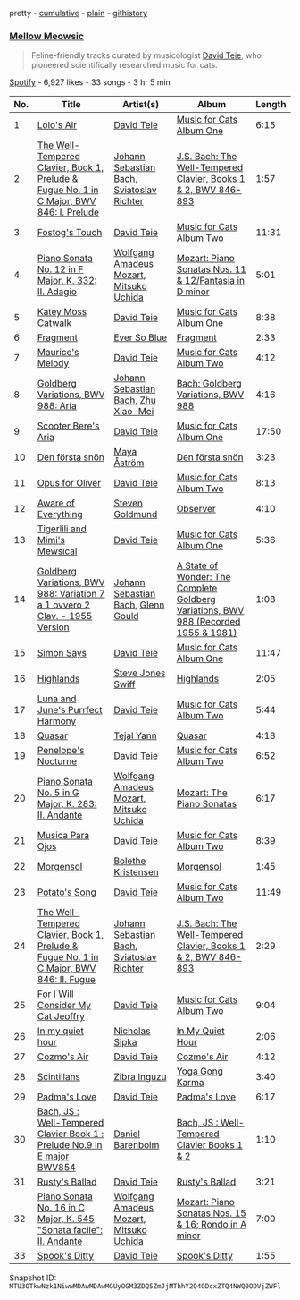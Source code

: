 pretty - [cumulative](/playlists/cumulative/37i9dQZF1DX5cXGtVmblSB.md) - [plain](/playlists/plain/37i9dQZF1DX5cXGtVmblSB) - [githistory](https://github.githistory.xyz/mackorone/spotify-playlist-archive/blob/main/playlists/plain/37i9dQZF1DX5cXGtVmblSB)

### [Mellow Meowsic](https://open.spotify.com/playlist/37i9dQZF1DX5cXGtVmblSB)

> Feline\-friendly tracks curated by musicologist <a href="spotify:artist:0TMyZy9NGJJ7NKMAgCgw6B">David Teie</a>, who pioneered scientifically researched music for cats.

[Spotify](https://open.spotify.com/user/spotify) - 6,927 likes - 33 songs - 3 hr 5 min

| No. | Title | Artist(s) | Album | Length |
|---|---|---|---|---|
| 1 | [Lolo's Air](https://open.spotify.com/track/6EcUEkTUH7OlAi9Uu94kbm) | [David Teie](https://open.spotify.com/artist/0TMyZy9NGJJ7NKMAgCgw6B) | [Music for Cats Album One](https://open.spotify.com/album/2qgWuthZzRA3fJoecnwzs7) | 6:15 |
| 2 | [The Well\-Tempered Clavier, Book 1, Prelude & Fugue No\. 1 in C Major, BWV 846: I\. Prelude](https://open.spotify.com/track/1Nr8mCDNAopFZB93SPHLVw) | [Johann Sebastian Bach](https://open.spotify.com/artist/5aIqB5nVVvmFsvSdExz408), [Sviatoslav Richter](https://open.spotify.com/artist/4hBgCK8FyJ5bV36ZZLB56X) | [J.S\. Bach: The Well\-Tempered Clavier, Books 1 & 2, BWV 846\-893](https://open.spotify.com/album/3PWhuYij6e99npMTjTZm2C) | 1:57 |
| 3 | [Fostog's Touch](https://open.spotify.com/track/0Qp3kcosNRkoUlMmkyA9KJ) | [David Teie](https://open.spotify.com/artist/0TMyZy9NGJJ7NKMAgCgw6B) | [Music for Cats Album Two](https://open.spotify.com/album/1qFiqPsxCwQ3Ty5mC5YogI) | 11:31 |
| 4 | [Piano Sonata No\. 12 in F Major, K\. 332: II\. Adagio](https://open.spotify.com/track/5x2xMWorOHxbhRN50Ebwa0) | [Wolfgang Amadeus Mozart](https://open.spotify.com/artist/4NJhFmfw43RLBLjQvxDuRS), [Mitsuko Uchida](https://open.spotify.com/artist/606pshIhidPHebEaDWSXDe) | [Mozart: Piano Sonatas Nos\. 11 & 12/Fantasia in D minor](https://open.spotify.com/album/1TqayVLpoTPrHyOkY7Nc15) | 5:01 |
| 5 | [Katey Moss Catwalk](https://open.spotify.com/track/0KElSYgAOjxKY5M3onAD2i) | [David Teie](https://open.spotify.com/artist/0TMyZy9NGJJ7NKMAgCgw6B) | [Music for Cats Album One](https://open.spotify.com/album/2qgWuthZzRA3fJoecnwzs7) | 8:38 |
| 6 | [Fragment](https://open.spotify.com/track/3VBPPIu4MGBnMj4SF8sJBJ) | [Ever So Blue](https://open.spotify.com/artist/6LwcYWG1molG0KW2xwnPd2) | [Fragment](https://open.spotify.com/album/4hDrHeKxgRFP07lI6RAkoE) | 2:33 |
| 7 | [Maurice's Melody](https://open.spotify.com/track/2HGTsS8Yo8AorkIQT3SZog) | [David Teie](https://open.spotify.com/artist/0TMyZy9NGJJ7NKMAgCgw6B) | [Music for Cats Album Two](https://open.spotify.com/album/1qFiqPsxCwQ3Ty5mC5YogI) | 4:12 |
| 8 | [Goldberg Variations, BWV 988: Aria](https://open.spotify.com/track/4aNR1DXBnD8guB0iqSoizc) | [Johann Sebastian Bach](https://open.spotify.com/artist/5aIqB5nVVvmFsvSdExz408), [Zhu Xiao\-Mei](https://open.spotify.com/artist/7FYbeZiCZ6pRTx2fAbBW0H) | [Bach: Goldberg Variations, BWV 988](https://open.spotify.com/album/40Y2zm6JfEa7p9Xp9x8PoX) | 4:16 |
| 9 | [Scooter Bere's Aria](https://open.spotify.com/track/1HGXgoIBnDnf6izseOBiiI) | [David Teie](https://open.spotify.com/artist/0TMyZy9NGJJ7NKMAgCgw6B) | [Music for Cats Album One](https://open.spotify.com/album/2qgWuthZzRA3fJoecnwzs7) | 17:50 |
| 10 | [Den första snön](https://open.spotify.com/track/64yTTGTPOZos3UEouvO6tp) | [Maya Åström](https://open.spotify.com/artist/08cxtpra8sKpzXViTa27ph) | [Den första snön](https://open.spotify.com/album/134iaeUz9GxbTtG272YDkv) | 3:23 |
| 11 | [Opus for Oliver](https://open.spotify.com/track/3Nda8HVJcMQmwRrg01u6ou) | [David Teie](https://open.spotify.com/artist/0TMyZy9NGJJ7NKMAgCgw6B) | [Music for Cats Album Two](https://open.spotify.com/album/1qFiqPsxCwQ3Ty5mC5YogI) | 8:13 |
| 12 | [Aware of Everything](https://open.spotify.com/track/59AyrtBjSHqBF04IonFZFU) | [Steven Goldmund](https://open.spotify.com/artist/3dwkO7z23scCJppeqHGTy3) | [Observer](https://open.spotify.com/album/7agBw6u81jarI9f0ITUXUg) | 4:10 |
| 13 | [Tigerlili and Mimi's Mewsical](https://open.spotify.com/track/1NxgrJyQh1KTSslKIpieCi) | [David Teie](https://open.spotify.com/artist/0TMyZy9NGJJ7NKMAgCgw6B) | [Music for Cats Album One](https://open.spotify.com/album/2qgWuthZzRA3fJoecnwzs7) | 5:36 |
| 14 | [Goldberg Variations, BWV 988: Variation 7 a 1 ovvero 2 Clav\. \- 1955 Version](https://open.spotify.com/track/30JuGvGfyl4bxuyo9OB1N4) | [Johann Sebastian Bach](https://open.spotify.com/artist/5aIqB5nVVvmFsvSdExz408), [Glenn Gould](https://open.spotify.com/artist/13dkPjqmbcchm8cXjEJQeP) | [A State of Wonder: The Complete Goldberg Variations, BWV 988 \(Recorded 1955 & 1981\)](https://open.spotify.com/album/6RkddyAzYq3QNZqdAhxPxF) | 1:08 |
| 15 | [Simon Says](https://open.spotify.com/track/3eUde69UEDub59LN6d3V0d) | [David Teie](https://open.spotify.com/artist/0TMyZy9NGJJ7NKMAgCgw6B) | [Music for Cats Album One](https://open.spotify.com/album/2qgWuthZzRA3fJoecnwzs7) | 11:47 |
| 16 | [Highlands](https://open.spotify.com/track/5lszZIR5GNQubgdMefwp2T) | [Steve Jones Swiff](https://open.spotify.com/artist/3z1Zuq8iUJqouUmX3ugLml) | [Highlands](https://open.spotify.com/album/3dIFhoR2URHhpLMEVrv4eC) | 2:05 |
| 17 | [Luna and June's Purrfect Harmony](https://open.spotify.com/track/7zqaY1x1PeKnFtLAhzYXtJ) | [David Teie](https://open.spotify.com/artist/0TMyZy9NGJJ7NKMAgCgw6B) | [Music for Cats Album Two](https://open.spotify.com/album/1qFiqPsxCwQ3Ty5mC5YogI) | 5:44 |
| 18 | [Quasar](https://open.spotify.com/track/5NM4frO8ccRVxXKW0kZaAk) | [Tejal Yann](https://open.spotify.com/artist/6eGKvCZdc06HkiwZKFlcBY) | [Quasar](https://open.spotify.com/album/3RoE8ap3HZwtp16hHXMEEE) | 4:18 |
| 19 | [Penelope's Nocturne](https://open.spotify.com/track/2DJehHvLodyXbp8W0glBNr) | [David Teie](https://open.spotify.com/artist/0TMyZy9NGJJ7NKMAgCgw6B) | [Music for Cats Album Two](https://open.spotify.com/album/1qFiqPsxCwQ3Ty5mC5YogI) | 6:52 |
| 20 | [Piano Sonata No\. 5 in G Major, K\. 283: II\. Andante](https://open.spotify.com/track/7LGkBu8hHP8CWweOO1ZccB) | [Wolfgang Amadeus Mozart](https://open.spotify.com/artist/4NJhFmfw43RLBLjQvxDuRS), [Mitsuko Uchida](https://open.spotify.com/artist/606pshIhidPHebEaDWSXDe) | [Mozart: The Piano Sonatas](https://open.spotify.com/album/39E5TLqxXs6QttsbEDPvzZ) | 6:17 |
| 21 | [Musica Para Ojos](https://open.spotify.com/track/0oTvfjyVlklBQSZNUqApcI) | [David Teie](https://open.spotify.com/artist/0TMyZy9NGJJ7NKMAgCgw6B) | [Music for Cats Album Two](https://open.spotify.com/album/1qFiqPsxCwQ3Ty5mC5YogI) | 8:39 |
| 22 | [Morgensol](https://open.spotify.com/track/6aJcjGsNvyivFBeBaigFXQ) | [Bolethe Kristensen](https://open.spotify.com/artist/5FdY1HR5TdShBfxywCliMI) | [Morgensol](https://open.spotify.com/album/1CiembCAvOPBFHRbZe8cLk) | 1:45 |
| 23 | [Potato's Song](https://open.spotify.com/track/4YVXr7tpEZVGnWlYMtNjQQ) | [David Teie](https://open.spotify.com/artist/0TMyZy9NGJJ7NKMAgCgw6B) | [Music for Cats Album Two](https://open.spotify.com/album/1qFiqPsxCwQ3Ty5mC5YogI) | 11:49 |
| 24 | [The Well\-Tempered Clavier, Book 1, Prelude & Fugue No\. 1 in C Major, BWV 846: II\. Fugue](https://open.spotify.com/track/2g2XmbDVVvz3Gq40bGkiWL) | [Johann Sebastian Bach](https://open.spotify.com/artist/5aIqB5nVVvmFsvSdExz408), [Sviatoslav Richter](https://open.spotify.com/artist/4hBgCK8FyJ5bV36ZZLB56X) | [J.S\. Bach: The Well\-Tempered Clavier, Books 1 & 2, BWV 846\-893](https://open.spotify.com/album/3PWhuYij6e99npMTjTZm2C) | 2:29 |
| 25 | [For I Will Consider My Cat Jeoffry](https://open.spotify.com/track/3SqawUAmaZGwmzleROyk4E) | [David Teie](https://open.spotify.com/artist/0TMyZy9NGJJ7NKMAgCgw6B) | [Music for Cats Album Two](https://open.spotify.com/album/1qFiqPsxCwQ3Ty5mC5YogI) | 9:04 |
| 26 | [In my quiet hour](https://open.spotify.com/track/4YhwpzwqfWEt04ki6wLUVk) | [Nicholas Sipka](https://open.spotify.com/artist/1QTGeOnMy1np5pFwmkTDM4) | [In My Quiet Hour](https://open.spotify.com/album/3ik4zmauaQ976OG09cEJCN) | 2:06 |
| 27 | [Cozmo's Air](https://open.spotify.com/track/58VLKJL8y3FknrqLUVXPrI) | [David Teie](https://open.spotify.com/artist/0TMyZy9NGJJ7NKMAgCgw6B) | [Cozmo's Air](https://open.spotify.com/album/6eBttKmf7eOaZICEyy2re8) | 4:12 |
| 28 | [Scintillans](https://open.spotify.com/track/4zI7J4c58Br1tY10NDyhlR) | [Zibra Inguzu](https://open.spotify.com/artist/1LNciO7hxkWoSQ3V8OWNQF) | [Yoga Gong Karma](https://open.spotify.com/album/1T9xagnSXjguJIoXiidlly) | 3:40 |
| 29 | [Padma's Love](https://open.spotify.com/track/6OYcPLbRiymptR5AmbfDZo) | [David Teie](https://open.spotify.com/artist/0TMyZy9NGJJ7NKMAgCgw6B) | [Padma's Love](https://open.spotify.com/album/2CZKoSfjQWJOQfxjGjjjGN) | 6:17 |
| 30 | [Bach, JS : Well\-Tempered Clavier Book 1 : Prelude No.9 in E major BWV854](https://open.spotify.com/track/3YMtL47xfTkFJHjAu8Snr8) | [Daniel Barenboim](https://open.spotify.com/artist/78sEozQOEJxzXegUuqRSgH) | [Bach, JS : Well\-Tempered Clavier Books 1 & 2](https://open.spotify.com/album/66zilH1HJzRLEorco0u6bS) | 1:10 |
| 31 | [Rusty's Ballad](https://open.spotify.com/track/2GB1uEIsHWNoXldwN6mtyI) | [David Teie](https://open.spotify.com/artist/0TMyZy9NGJJ7NKMAgCgw6B) | [Rusty's Ballad](https://open.spotify.com/album/0TSPCRCHOY6rnGxcCklrxF) | 3:21 |
| 32 | [Piano Sonata No\. 16 in C Major, K\. 545 "Sonata facile": II\. Andante](https://open.spotify.com/track/6IKPX55mQL42ELcLIkK0Ci) | [Wolfgang Amadeus Mozart](https://open.spotify.com/artist/4NJhFmfw43RLBLjQvxDuRS), [Mitsuko Uchida](https://open.spotify.com/artist/606pshIhidPHebEaDWSXDe) | [Mozart: Piano Sonatas Nos\. 15 & 16; Rondo in A minor](https://open.spotify.com/album/6krZ3BTfSZmA4OVceOAttH) | 7:00 |
| 33 | [Spook's Ditty](https://open.spotify.com/track/50UO61QfF5DuAkegNrFzOv) | [David Teie](https://open.spotify.com/artist/0TMyZy9NGJJ7NKMAgCgw6B) | [Spook's Ditty](https://open.spotify.com/album/4BNnFQGH2sQxxQZBxSuQxI) | 1:55 |

Snapshot ID: `MTU3OTkwNzk1NiwwMDAwMDAwMGUyOGM3ZDQ5ZmJjMThhY2Q4ODcxZTQ4NWQ0ODVjZWFl`
